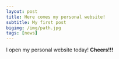 ```yaml
---
layout: post
title: Here comes my personal website!
subtitle: My first post
bigimg: /img/path.jpg
tags: [news]
---
```


I open my personal website today!
**Cheers!!!**